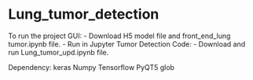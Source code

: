 # Lung_tumor_detection
To run the project
  GUI:
    - Download H5 model file and front_end_lung tumor.ipynb file.
    - Run in Jupyter
  Tumor Detection Code:
    - Download and run Lung_tumor_upd.ipynb file.
 
Dependency:
keras
Numpy
Tensorflow
PyQT5
glob
